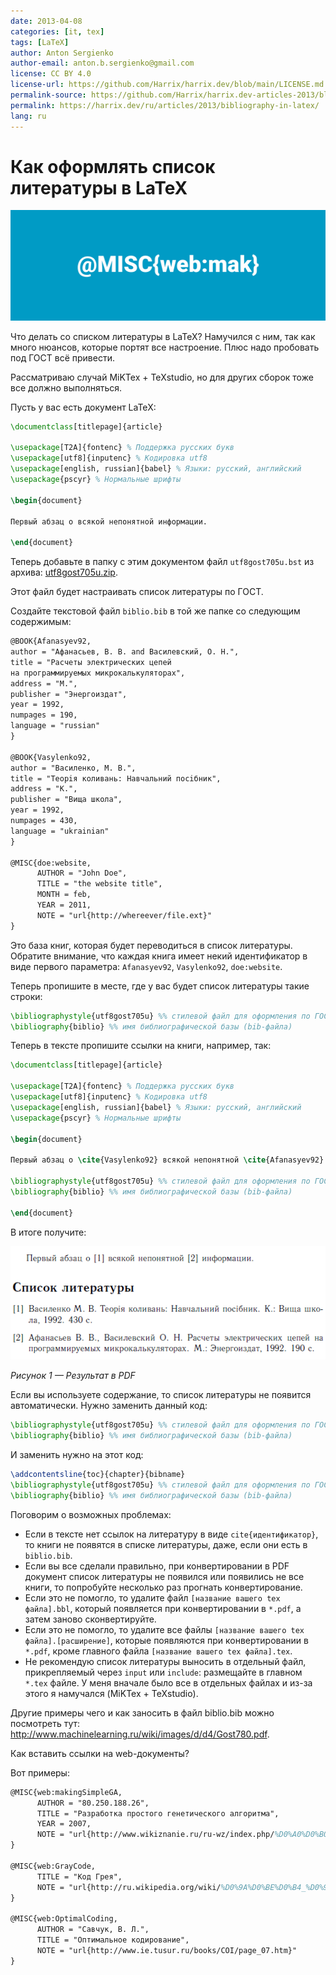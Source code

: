 ```yaml
---
date: 2013-04-08
categories: [it, tex]
tags: [LaTeX]
author: Anton Sergienko
author-email: anton.b.sergienko@gmail.com
license: CC BY 4.0
license-url: https://github.com/Harrix/harrix.dev/blob/main/LICENSE.md
permalink-source: https://github.com/Harrix/harrix.dev-articles-2013/blob/main/bibliography-in-latex/bibliography-in-latex.md
permalink: https://harrix.dev/ru/articles/2013/bibliography-in-latex/
lang: ru
---
```


# Как оформлять список литературы в LaTeX

![Featured image](featured-image.svg)

Что делать со списком литературы в LaTeX? Намучился с ним, так как много нюансов, которые портят все настроение. Плюс надо пробовать под ГОСТ всё привести.

Рассматриваю случай MiKTex + TeXstudio, но для других сборок тоже все должно выполняться.

Пусть у вас есть документ LaTeX:

```tex
\documentclass[titlepage]{article}

\usepackage[T2A]{fontenc} % Поддержка русских букв
\usepackage[utf8]{inputenc} % Кодировка utf8
\usepackage[english, russian]{babel} % Языки: русский, английский
\usepackage{pscyr} % Нормальные шрифты

\begin{document}

Первый абзац о всякой непонятной информации.

\end{document}
```

Теперь добавьте в папку с этим документом файл `utf8gost705u.bst` из архива: [utf8gost705u.zip](http://blog.harrix.org/wp-content/uploads/2013/04/utf8gost705u.zip).

Этот файл будет настраивать список литературы по ГОСТ.

Создайте текстовой файл `biblio.bib` в той же папке со следующим содержимым:

```tex
@BOOK{Afanasyev92,
author = "Афанасьев, В. В. and Василевский, О. Н.",
title = "Расчеты электрических цепей
на программируемых микрокалькуляторах",
address = "М.",
publisher = "Энергоиздат",
year = 1992,
numpages = 190,
language = "russian"
}

@BOOK{Vasylenko92,
author = "Василенко, М. В.",
title = "Теорiя коливань: Навчальний посiбник",
address = "К.",
publisher = "Вища школа",
year = 1992,
numpages = 430,
language = "ukrainian"
}

@MISC{doe:website,
      AUTHOR = "John Doe",
      TITLE = "the website title",
      MONTH = feb,
      YEAR = 2011,
      NOTE = "url{http://whereever/file.ext}"
}
```

Это база книг, которая будет переводиться в список литературы. Обратите внимание, что каждая книга имеет некий идентификатор в виде первого параметра: `Afanasyev92`, `Vasylenko92`, `doe:website`.

Теперь пропишите в месте, где у вас будет список литературы такие строки:

```tex
\bibliographystyle{utf8gost705u} %% стилевой файл для оформления по ГОСТу
\bibliography{biblio} %% имя библиографической базы (bib-файла)
```

Теперь в тексте пропишите ссылки на книги, например, так:

```tex
\documentclass[titlepage]{article}

\usepackage[T2A]{fontenc} % Поддержка русских букв
\usepackage[utf8]{inputenc} % Кодировка utf8
\usepackage[english, russian]{babel} % Языки: русский, английский
\usepackage{pscyr} % Нормальные шрифты

\begin{document}

Первый абзац о \cite{Vasylenko92} всякой непонятной \cite{Afanasyev92} информации.

\bibliographystyle{utf8gost705u} %% стилевой файл для оформления по ГОСТу
\bibliography{biblio} %% имя библиографической базы (bib-файла)

\end{document}
```

В итоге получите:

![Результат в PDF](img/result.png)

_Рисунок 1 — Результат в PDF_

Если вы используете содержание, то список литературы не появится автоматически. Нужно заменить данный код:

```tex
\bibliographystyle{utf8gost705u} %% стилевой файл для оформления по ГОСТу
\bibliography{biblio} %% имя библиографической базы (bib-файла)
```

И заменить нужно на этот код:

```tex
\addcontentsline{toc}{chapter}{bibname}
\bibliographystyle{utf8gost705u} %% стилевой файл для оформления по ГОСТу
\bibliography{biblio} %% имя библиографической базы (bib-файла)
```

Поговорим о возможных проблемах:

- Если в тексте нет ссылок на литературу в виде `cite{идентификатор}`, то книги не появятся в списке литературы, даже, если они есть в `biblio.bib`.
- Если вы все сделали правильно, при конвертировании в PDF документ список литературы не появился или появились не все книги, то попробуйте несколько раз прогнать конвертирование.
- Если это не помогло, то удалите файл `[название вашего tex файла].bbl`, который появляется при конвертировании в `*.pdf`, а затем заново сконвертируйте.
- Если это не помогло, то удалите все файлы `[название вашего tex файла].[расширение]`, которые появляются при конвертировании в `*.pdf`, кроме главного файла `[название вашего tex файла].tex`.
- Не рекомендую список литературы выносить в отдельный файл, прикрепляемый через `input` или `include`: размещайте в главном `*.tex` файле. У меня вначале было все в отдельных файлах и из-за этого я намучался (MiKTex + TeXstudio).

Другие примеры чего и как заносить в файл biblio.bib можно посмотреть тут: <http://www.machinelearning.ru/wiki/images/d/d4/Gost780.pdf>.

Как вставить ссылки на web-документы?

Вот примеры:

```tex
@MISC{web:makingSimpleGA,
      AUTHOR = "80.250.188.26",
      TITLE = "Разработка простого генетического алгоритма",
      YEAR = 2007,
      NOTE = "url{http://www.wikiznanie.ru/ru-wz/index.php/%D0%A0%D0%B0%D0%B7%D1%80%D0%B0%D0%B1%D0%BE%D1%82%D0%BA%D0%B0_%D0%BF%D1%80%D0%BE%D1%81%D1%82%D0%BE%D0%B3%D0%BE_%D0%B3%D0%B5%D0%BD%D0%B5%D1%82%D0%B8%D1%87%D0%B5%D1%81%D0%BA%D0%BE%D0%B3%D0%BE_%D0%B0%D0%BB%D0%B3%D0%BE%D1%80%D0%B8%D1%82%D0%BC%D0%B0}"
}

@MISC{web:GrayCode,
      TITLE = "Код Грея",
      NOTE = "url{http://ru.wikipedia.org/wiki/%D0%9A%D0%BE%D0%B4_%D0%93%D1%80%D0%B5%D1%8F}"
}

@MISC{web:OptimalCoding,
      AUTHOR = "Савчук, В. Л.",
      TITLE = "Оптимальное кодирование",
      NOTE = "url{http://www.ie.tusur.ru/books/COI/page_07.htm}"
}
```
